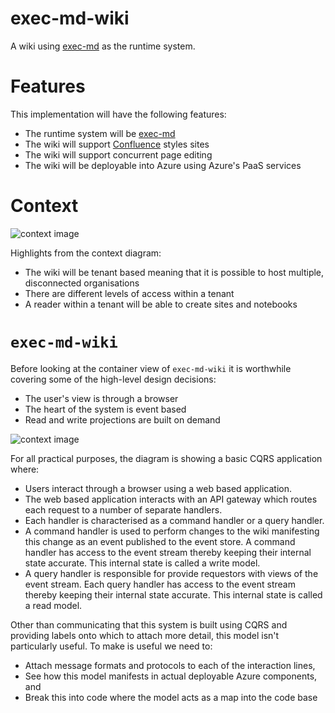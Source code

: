 # exec-md-wiki

A wiki using [exec-md](https://github.com/graeme-lockley/exec-md) as the runtime system.

# Features

This implementation will have the following features:

- The runtime system will be [exec-md](https://github.com/graeme-lockley/exec-md)
- The wiki will support [Confluence](https://en.wikipedia.org/wiki/Confluence_(software)) styles sites
- The wiki will support concurrent page editing
- The wiki will be deployable into Azure using Azure's PaaS services

# Context

![context image](http://www.plantuml.com/plantuml/proxy?cache=no&src=https://raw.githubusercontent.com/graeme-lockley/exec-md-wiki/main/docs/diagrams/context.puml "Content")

Highlights from the context diagram:

- The wiki will be tenant based meaning that it is possible to host multiple, disconnected organisations
- There are different levels of access within a tenant
- A reader within a tenant will be able to create sites and notebooks

# `exec-md-wiki`

Before looking at the container view of `exec-md-wiki` it is worthwhile covering some of the high-level design decisions:

- The user's view is through a browser
- The heart of the system is event based
- Read and write projections are built on demand

![context image](http://www.plantuml.com/plantuml/proxy?cache=no&src=https://raw.githubusercontent.com/graeme-lockley/exec-md-wiki/main/docs/diagrams/system-exec-md-wiki.puml "System exec-md-wiki")

For all practical purposes, the diagram is showing a basic CQRS application where:

- Users interact through a browser using a web based application.
- The web based application interacts with an API gateway which routes each request to a number of separate handlers.
- Each handler is characterised as a command handler or a query handler.
- A command handler is used to perform changes to the wiki manifesting this change as an event published to the event store.  A command handler has access to the event stream thereby keeping their internal state accurate.  This internal state is called a write model.
- A query handler is responsible for provide requestors with views of the event stream.  Each query handler has access to the event stream thereby keeping their internal state accurate.  This internal state is called a read model.

Other than communicating that this system is built using CQRS and providing labels onto which to attach more detail, this model isn't particularly useful.  To make is useful we need to:

- Attach message formats and protocols to each of the interaction lines,
- See how this model manifests in actual deployable Azure components, and 
- Break this into code where the model acts as a map into the code base
